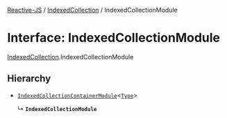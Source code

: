 [Reactive-JS](../README.md) / [IndexedCollection](../modules/IndexedCollection.md) / IndexedCollectionModule

# Interface: IndexedCollectionModule

[IndexedCollection](../modules/IndexedCollection.md).IndexedCollectionModule

## Hierarchy

- [`IndexedCollectionContainerModule`](types.IndexedCollectionContainerModule.md)<[`Type`](../modules/IndexedCollection.md#type)\>

  ↳ **`IndexedCollectionModule`**
